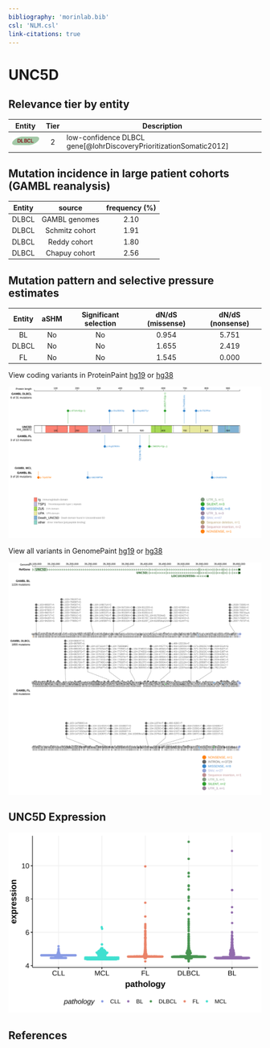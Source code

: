 ```yaml
---
bibliography: 'morinlab.bib'
csl: 'NLM.csl'
link-citations: true
---
```

# UNC5D

## Relevance tier by entity

|Entity|Tier|Description               |
|:------:|:----:|--------------------------|
|![DLBCL](images/icons/DLBCL_tier2.png) | 2   |low-confidence DLBCL gene[@lohrDiscoveryPrioritizationSomatic2012]|

## Mutation incidence in large patient cohorts (GAMBL reanalysis)

|Entity|source        |frequency (%)|
|:------:|:--------------:|:-------------:|
|DLBCL |GAMBL genomes |2.10         |
|DLBCL |Schmitz cohort|1.91         |
|DLBCL |Reddy cohort  |1.80         |
|DLBCL |Chapuy cohort |2.56         |

## Mutation pattern and selective pressure estimates

|Entity|aSHM|Significant selection|dN/dS (missense)|dN/dS (nonsense)|
|:------:|:----:|:---------------------:|:----------------:|:----------------:|
|BL    |No  |No                   |0.954           |5.751           |
|DLBCL |No  |No                   |1.655           |2.419           |
|FL    |No  |No                   |1.545           |0.000           |



View coding variants in ProteinPaint [hg19](https://morinlab.github.io/LLMPP/GAMBL/UNC5D_protein.html)  or [hg38](https://morinlab.github.io/LLMPP/GAMBL/UNC5D_protein_hg38.html)

![](images/proteinpaint/UNC5D_NM_080872.svg)

View all variants in GenomePaint [hg19](https://morinlab.github.io/LLMPP/GAMBL/UNC5D.html)  or [hg38](https://morinlab.github.io/LLMPP/GAMBL/UNC5D_hg38.html)

![](images/proteinpaint/UNC5D.svg)

## UNC5D Expression
![](images/gene_expression/UNC5D_by_pathology.svg)

<!-- ORIGIN: Unknown -->

## References
